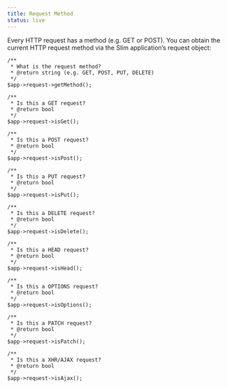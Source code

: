 ```yaml
---
title: Request Method
status: live
---
```


Every HTTP request has a method (e.g. GET or POST). You can obtain the current HTTP request method via the Slim
application’s request object:

    /**
     * What is the request method?
     * @return string (e.g. GET, POST, PUT, DELETE)
     */
    $app->request->getMethod();

    /**
     * Is this a GET request?
     * @return bool
     */
    $app->request->isGet();

    /**
     * Is this a POST request?
     * @return bool
     */
    $app->request->isPost();

    /**
     * Is this a PUT request?
     * @return bool
     */
    $app->request->isPut();

    /**
     * Is this a DELETE request?
     * @return bool
     */
    $app->request->isDelete();

    /**
     * Is this a HEAD request?
     * @return bool
     */
    $app->request->isHead();

    /**
     * Is this a OPTIONS request?
     * @return bool
     */
    $app->request->isOptions();

    /**
     * Is this a PATCH request?
     * @return bool
     */
    $app->request->isPatch();

    /**
     * Is this a XHR/AJAX request?
     * @return bool
     */
    $app->request->isAjax();
